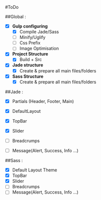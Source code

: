 #ToDo

##Global : 
- [x] **Gulp configuring**
  - [x] Compile Jade/Sass
  - [ ] Minify/Uglify
  - [ ] Css Prefix
  - [ ] Image Optimisation
- [x] **Project Structure**
  - [x] Build + Src
- [x] **Jade structure**
  - [x] Create & prepare all main files/folders
- [x] **Sass Structure**
  - [x] Create & prepare all main files/folders

##Jade :
- [x] Partials (Header, Footer, Main)
- [x] DefaultLayout
- [x] TopBar
- [x] Slider
- [ ] Breadcrumps
- [ ] Message(Alert, Success, Info ...)


##Sass :
- [x] Default Layout Theme
- [x] TopBar
- [x] Slider
- [ ] Breadcrumps
- [ ] Message(Alert, Success, Info ...)
